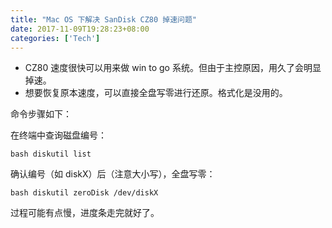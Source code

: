 ```yaml
---
title: "Mac OS 下解决 SanDisk CZ80 掉速问题"
date: 2017-11-09T19:28:23+08:00
categories: ['Tech']
---
```


*   CZ80 速度很快可以用来做 win to go 系统。但由于主控原因，用久了会明显掉速。
*   想要恢复原本速度，可以直接全盘写零进行还原。格式化是没用的。

命令步骤如下：

在终端中查询磁盘编号：

``` bash diskutil list ```

确认编号（如 diskX）后（注意大小写），全盘写零：

``` bash diskutil zeroDisk /dev/diskX ```

过程可能有点慢，进度条走完就好了。